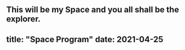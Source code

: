 This will be my Space and you all shall be the explorer.
---
title: "Space Program"
date: 2021-04-25
---

